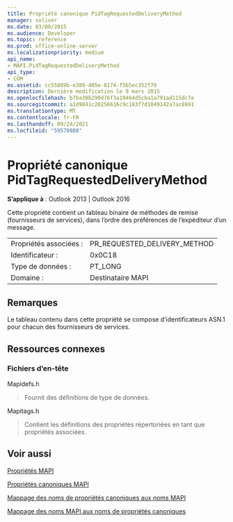 ```yaml
---
title: Propriété canonique PidTagRequestedDeliveryMethod
manager: soliver
ms.date: 03/09/2015
ms.audience: Developer
ms.topic: reference
ms.prod: office-online-server
ms.localizationpriority: medium
api_name:
- MAPI.PidTagRequestedDeliveryMethod
api_type:
- COM
ms.assetid: cc55089b-e389-405e-8174-f5b5ec352f78
description: Dernière modification le 9 mars 2015
ms.openlocfilehash: b7ba30b299d76f3a19464d5cba1a791ad115dc7e
ms.sourcegitcommit: a1d9041c20256616c9c183f7d1049142a7ac6991
ms.translationtype: MT
ms.contentlocale: fr-FR
ms.lasthandoff: 09/24/2021
ms.locfileid: "59570888"
---
```

# <a name="pidtagrequesteddeliverymethod-canonical-property"></a>Propriété canonique PidTagRequestedDeliveryMethod

  
  
**S’applique à** : Outlook 2013 | Outlook 2016 
  
Cette propriété contient un tableau binaire de méthodes de remise (fournisseurs de services), dans l’ordre des préférences de l’expéditeur d’un message.
  
|||
|:-----|:-----|
|Propriétés associées :  <br/> |PR_REQUESTED_DELIVERY_METHOD  <br/> |
|Identificateur :  <br/> |0x0C18  <br/> |
|Type de données :  <br/> |PT_LONG  <br/> |
|Domaine :  <br/> |Destinataire MAPI  <br/> |
   
## <a name="remarks"></a>Remarques

Le tableau contenu dans cette propriété se compose d’identificateurs ASN.1 pour chacun des fournisseurs de services.
  
## <a name="related-resources"></a>Ressources connexes

### <a name="header-files"></a>Fichiers d’en-tête

Mapidefs.h
  
> Fournit des définitions de type de données.
    
Mapitags.h
  
> Contient les définitions des propriétés répertoriées en tant que propriétés associées.
    
## <a name="see-also"></a>Voir aussi



[Propriétés MAPI](mapi-properties.md)
  
[Propriétés canoniques MAPI](mapi-canonical-properties.md)
  
[Mappage des noms de propriétés canoniques aux noms MAPI](mapping-canonical-property-names-to-mapi-names.md)
  
[Mappage des noms MAPI aux noms de propriétés canoniques](mapping-mapi-names-to-canonical-property-names.md)

